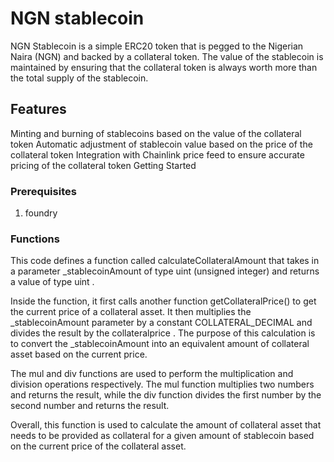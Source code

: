 # NGN stablecoin

NGN Stablecoin is a simple ERC20 token that is pegged to the Nigerian Naira (NGN) and backed by a collateral token. The value of the stablecoin is maintained by ensuring that the collateral token is always worth more than the total supply of the stablecoin.

## Features

Minting and burning of stablecoins based on the value of the collateral token
Automatic adjustment of stablecoin value based on the price of the collateral token
Integration with Chainlink price feed to ensure accurate pricing of the collateral token
Getting Started

### Prerequisites

1. foundry

### Functions

This code defines a function called
calculateCollateralAmount
that takes in a parameter
\_stablecoinAmount
of type
uint
(unsigned integer) and returns a value of type
uint
.

Inside the function, it first calls another function
getCollateralPrice()
to get the current price of a collateral asset. It then multiplies the
\_stablecoinAmount
parameter by a constant
COLLATERAL_DECIMAL
and divides the result by the
collateralprice
. The purpose of this calculation is to convert the
\_stablecoinAmount
into an equivalent amount of collateral asset based on the current price.

The
mul
and
div
functions are used to perform the multiplication and division operations respectively. The
mul
function multiplies two numbers and returns the result, while the
div
function divides the first number by the second number and returns the result.

Overall, this function is used to calculate the amount of collateral asset that needs to be provided as collateral for a given amount of stablecoin based on the current price of the collateral asset.
